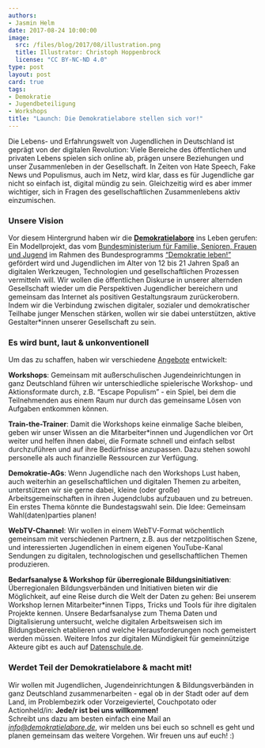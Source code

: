 ```yaml
---
authors:
- Jasmin Helm
date: 2017-08-24 10:00:00
image:
  src: /files/blog/2017/08/illustration.png
  title: Illustrator: Christoph Hoppenbrock
  license: "CC BY-NC-ND 4.0"
type: post
layout: post
card: true
tags:
- Demokratie
- Jugendbeteiligung
- Workshops
title: "Launch: Die Demokratielabore stellen sich vor!"
---
```


Die Lebens- und Erfahrungswelt von Jugendlichen in Deutschland ist geprägt von der digitalen Revolution: Viele Bereiche des öffentlichen und privaten Lebens spielen sich online ab, prägen unsere Beziehungen und unser Zusammenleben in der Gesellschaft. In Zeiten von Hate Speech, Fake News und Populismus, auch im Netz, wird klar, dass es für Jugendliche gar nicht so einfach ist, digital mündig zu sein. Gleichzeitig wird es aber immer wichtiger, sich in Fragen des gesellschaftlichen Zusammenlebens aktiv einzumischen.

### Unsere Vision

Vor diesem Hintergrund haben wir die **[Demokratielabore](https://demokratielabore.de)** ins Leben gerufen: Ein Modellprojekt, das vom [Bundesministerium für Familie, Senioren, Frauen und Jugend](http://www.bmfsfj.de) im Rahmen des Bundesprogramms [“Demokratie leben!”](http://www.demokratie-leben.de/) gefördert wird und Jugendlichen im Alter von 12 bis 21 Jahren Spaß an digitalen Werkzeugen, Technologien und gesellschaftlichen Prozessen vermitteln will. Wir wollen die öffentlichen Diskurse in unserer alternden Gesellschaft wieder um die Perspektiven Jugendlicher bereichern und gemeinsam das Internet als positiven Gestaltungsraum zurückerobern. Indem wir die Verbindung zwischen digitaler, sozialer und demokratischer Teilhabe junger Menschen stärken, wollen wir sie dabei unterstützen, aktive Gestalter*innen unserer Gesellschaft zu sein. 

### Es wird bunt, laut & unkonventionell

Um das zu schaffen, haben wir verschiedene [Angebote](https://demokratielabore.de/angebote) entwickelt:

**Workshops**: Gemeinsam mit außerschulischen Jugendeinrichtungen in ganz Deutschland  führen wir unterschiedliche spielerische Workshop- und Aktionsformate durch, z.B. “Escape Populism” - ein Spiel, bei dem die Teilnehmenden aus einem Raum nur durch das gemeinsame Lösen von Aufgaben entkommen können.  

**Train-the-Trainer**: Damit die Workshops keine einmalige Sache bleiben, geben wir unser Wissen an die Mitarbeiter*innen und Jugendlichen vor Ort weiter und helfen ihnen dabei, die Formate schnell und einfach selbst durchzuführen und auf ihre Bedürfnisse anzupassen. Dazu stehen sowohl personelle als auch finanzielle Ressourcen zur Verfügung. 

**Demokratie-AGs**: Wenn Jugendliche nach den Workshops Lust haben, auch weiterhin an gesellschaftlichen und digitalen Themen zu arbeiten, unterstützen wir sie gerne dabei, kleine (oder große) Arbeitsgemeinschaften in ihren Jugendclubs aufzubauen und zu betreuen. Ein erstes Thema könnte die Bundestagswahl sein. Die Idee: Gemeinsam Wahl(daten)parties planen!

**WebTV-Channel**: Wir wollen in einem WebTV-Format wöchentlich gemeinsam mit verschiedenen Partnern, z.B. aus der netzpolitischen Szene, und interessierten Jugendlichen in einem eigenen YouTube-Kanal Sendungen zu digitalen, technologischen und gesellschaftlichen Themen produzieren. 

**Bedarfsanalyse & Workshop für überregionale Bildungsinitiativen**: Überregionalen Bildungsverbänden und Initiativen bieten wir die Möglichkeit, auf eine Reise durch die Welt der Daten zu gehen: Bei unserem Workshop lernen Mitarbeiter*innen Tipps, Tricks und Tools für ihre digitalen Projekte kennen. Unsere Bedarfsanalyse zum Thema Daten und Digitalisierung untersucht, welche digitalen Arbeitsweisen sich im Bildungsbereich etablieren und welche Herausforderungen noch gemeistert werden müssen. Weitere Infos zur digitalen Mündigkeit für gemeinnützige Akteure gibt es auch auf [Datenschule.de](https://datenschule.de/). 

### Werdet Teil der Demokratielabore & macht mit!

Wir wollen mit Jugendlichen, Jugendeinrichtungen & Bildungsverbänden in ganz Deutschland zusammenarbeiten -  egal ob in der Stadt oder auf dem Land, im Problembezirk oder Vorzeigeviertel, Couchpotato oder Actionheld/in: **Jede/r ist bei uns willkommen!**  
Schreibt uns dazu am besten einfach eine Mail an *info@demokratielabore.de*, wir melden uns bei euch so schnell es geht und planen gemeinsam das weitere Vorgehen. Wir freuen uns auf euch! :)

